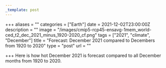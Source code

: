 ```yaml
---
_template: post
---
```


+++
aliases = ""
categories = ["Earth"]
date = 2021-12-02T23:00:00Z
description = ""
image = "/images/cmip5-rcp45-ensavg-1mem_world-ced_t2_dec_2021_minus_1920-2020_cf.png"
tags = ["2021", "climate", "December"]
title = "Forecast: December 2021 compared to Decembers from 1920 to 2020"
type = "post"
url = ""

+++
Here is how hot December 2021 is forecast compared to all December months from 1920 to 2020.
